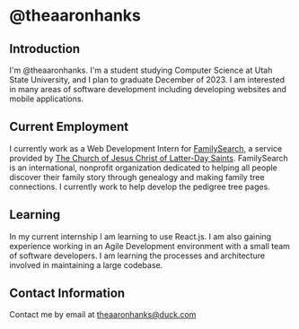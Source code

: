 <!--
**theaaronhanks/theaaronhanks** is a ✨ _special_ ✨ repository because its `README.md` (this file) appears on your GitHub profile.

Here are some ideas to get you started:

- 🔭 I’m currently working on ...
- 🌱 I’m currently learning ...
- 👯 I’m looking to collaborate on ...
- 🤔 I’m looking for help with ...
- 💬 Ask me about ...
- 📫 How to reach me: ...
- 😄 Pronouns: ...
- ⚡ Fun fact: ...
-->

# @theaaronhanks

## Introduction

I'm @theaaronhanks. I'm a student studying Computer Science at Utah State University, and I plan to graduate December of 2023. I am interested in many areas of software development including developing websites and mobile applications.

## Current Employment

I currently work as a Web Development Intern for [FamilySearch](https://www.familysearch.org/en/), a service provided by [The Church of Jesus Christ of Latter-Day Saints](https://www.churchofjesuschrist.org/?lang=eng). FamilySearch is an international, nonprofit organization dedicated to helping all people discover their family story through genealogy and making family tree connections. I currently work to help develop the pedigree tree pages.

## Learning

In my current internship I am learning to use React.js. I am also gaining experience working in an Agile Development environment with a small team of software developers. I am learning the processes and architecture involved in maintaining a large codebase. 

## Contact Information

Contact me by email at [theaaronhanks@duck.com](mailto:theaaronhanks@duck.com)
